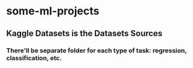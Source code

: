 # some-ml-projects

## Kaggle Datasets is the Datasets Sources

### There'll be separate folder for each type of task: regression, classification, etc.

